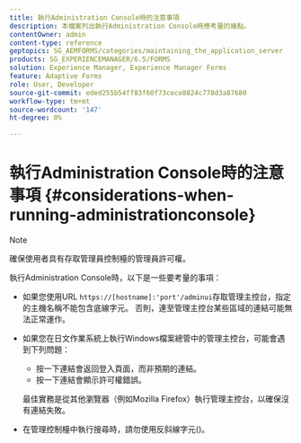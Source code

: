 ```yaml
---
title: 執行Administration Console時的注意事項
description: 本檔案列出執行Administration Console時應考量的幾點。
contentOwner: admin
content-type: reference
geptopics: SG_AEMFORMS/categories/maintaining_the_application_server
products: SG_EXPERIENCEMANAGER/6.5/FORMS
solution: Experience Manager, Experience Manager Forms
feature: Adaptive Forms
role: User, Developer
source-git-commit: eded255b54ff83f60f73cece8824c778d3a87680
workflow-type: tm+mt
source-wordcount: '147'
ht-degree: 0%

---
```


# 執行Administration Console時的注意事項 {#considerations-when-running-administrationconsole}

>[!NOTE]
> 
> 確保使用者具有存取管理員控制檯的管理員許可權。

執行Administration Console時，以下是一些要考量的事項：

* 如果您使用URL `https://[hostname]:'port'/adminui`存取管理主控台，指定的主機名稱不能包含底線字元。 否則，連至管理主控台某些區域的連結可能無法正常運作。
* 如果您在日文作業系統上執行Windows檔案總管中的管理主控台，可能會遇到下列問題：

   * 按一下連結會返回登入頁面，而非預期的連結。
   * 按一下連結會顯示許可權錯誤。

  最佳實務是從其他瀏覽器（例如Mozilla Firefox）執行管理主控台，以確保沒有連結失敗。

* 在管理控制檯中執行搜尋時，請勿使用反斜線字元()。
